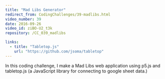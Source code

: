 ```yaml
---
title: "Mad Libs Generator"
redirect_from: CodingChallenges/39-madlibs.html
video_number: 39
date: 2016-09-26
video_id: ziBO-U2_t3k
repository: /CC_039_madlibs

links:
  - title: "Tabletop.js"
    url: "https://github.com/jsoma/tabletop"
---
```


In this coding challenge, I make a Mad Libs web application using p5.js and tabletop.js (a JavaScript library for connecting to google sheet data.)
